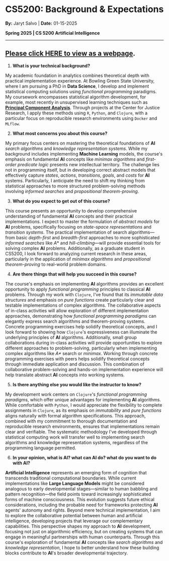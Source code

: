 # CS5200: Background & Expectations

**By:** Jaryt Salvo | **Date:** 01-15-2025

**Spring 2025 | CS 5200 Artificial Intelligence**

*****

## **[Please click HERE to view as a webpage](https://adabwana.github.io/sp25-cs5200-hw1/).**

1. **What is your technical background?**

My academic foundation in analytics combines theoretical depth with practical implementation experience. At Bowling Green State University, where I am pursuing a PhD in **Data Science**, I develop and implement statistical computing solutions using *functional programming* paradigms. My coursework encompasses statistical algorithm development, for example, most recently in unsupervised learning techniques such as [**Principal Component Analysis**](https://adabwana.github.io/f24-cs7300-final-project/). Through projects at the Center for Justice Research, I apply these methods using `R`, `Python`, and `Clojure`, with a particular focus on reproducible research environments using `Docker` and `MLflow`.

2. **What most concerns you about this course?**

My primary focus centers on mastering the theoretical foundations of **AI** *search algorithms* and *knowledge representation systems*. While my background includes implementing **Machine Learning** models, the course's emphasis on fundamental **AI** concepts like *minimax algorithms* and *first-order predicate logic* presents new intellectual territory. The challenge lies not in programming itself, but in developing correct abstract models that effectively capture *states*, *actions*, *transitions*, *goals*, and *costs* for **AI** systems. Particularly, I anticipate the need to shift my thinking from statistical approaches to more structured problem-solving methods involving *informed searches* and *propositional theorem-proving*.

3. **What do you expect to get out of this course?**

This course presents an opportunity to develop comprehensive understanding of fundamental **AI** concepts and their practical implementations. I expect to master the formulation of *abstract models* for **AI** problems, specifically focusing on *state-space representations* and *transition systems*. The practical implementation of search algorithms—from basic *depth-first* and *breadth-first* approaches to more sophisticated *informed searches* like *A** and *hill-climbing*—will provide essential tools for solving complex **AI** problems. Additionally, as a graduate student in CS5200, I look forward to analyzing current research in these areas, particularly in the application of *minimax algorithms* and *propositional theorem-proving* to real-world problem domains.

4. **Are there things that will help you succeed in this course?**

The course's emphasis on implementing **AI** algorithms provides an excellent opportunity to apply *functional programming* principles to classical **AI** problems. Through my work with `Clojure`, I've found that its *immutable data structures* and emphasis on *pure functions* create particularly clear and testable implementations of complex algorithms. The collaborative aspects of in-class activities will allow exploration of different implementation approaches, demonstrating how *functional programming paradigms* can elegantly express search algorithms and theorem-proving systems. Concrete programming exercises help solidify theoretical concepts, and I look forward to showing how `Clojure`'s expressiveness can illuminate the underlying principles of **AI** algorithms. Additionally, small group collaborations during in-class activities will provide opportunities to explore different approaches to problem-solving, particularly when implementing complex algorithms like *A\** search or *minimax*. Working through concrete programming exercises with peers helps solidify theoretical concepts through immediate application and discussion. This combination of collaborative problem-solving and hands-on implementation experience will help translate abstract **AI** concepts into working systems.

5. **Is there anything else you would like the instructor to know?**

My development work centers on `Clojure`'s *functional programming paradigms*, which offer unique advantages for implementing **AI** algorithms. While comfortable with `Python`, I would appreciate the flexibility to complete assignments in `Clojure`, as its emphasis on *immutability* and *pure functions* aligns naturally with formal algorithm specifications. This approach, combined with my commitment to thorough documentation and reproducible research environments, ensures that implementations remain clear and verifiable. The systematic methodology I've developed through statistical computing work will transfer well to implementing search algorithms and knowledge representation systems, regardless of the programming language permitted.

6. **In your opinion, what is AI? what can AI do? what do you want to do with AI?**

**Artificial Intelligence** represents an emerging form of cognition that transcends traditional computational boundaries. While current implementations like **Large Language Models** might be considered analogous to early developmental stages—similar to human babbling and pattern recognition—the field points toward increasingly sophisticated forms of machine consciousness. This evolution suggests future ethical considerations, including the probable need for frameworks protecting **AI** agents' autonomy and rights. Beyond mere technical implementation, I aim to explore the collaborative potential between human and artificial intelligence, developing projects that leverage our complementary capabilities. This perspective shapes my approach to **AI** development, focusing not just on algorithmic efficiency, but on creating systems that can engage in meaningful partnerships with human counterparts. Through this course's exploration of fundamental **AI** concepts like *search algorithms* and *knowledge representation*, I hope to better understand how these building blocks contribute to **AI**'s broader developmental trajectory.